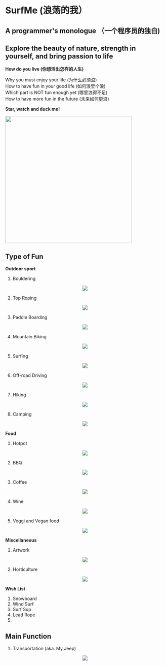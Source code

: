 # SurfMe (浪荡的我）
## A programmer's monologue （一个程序员的独白)
## Explore the beauty of nature, strength in yourself, and bring passion to life

**How do you live (你想活出怎样的人生)**

Why you must enjoy your life (为什么必须浪) <br />
How to have fun in your good life (如何浪里个浪) <br />
Which part is NOT fun enough yet (哪里浪得不足) <br />
How to have more fun in the future (未来如何更浪) <br />

**Star, watch and duck me!**
<p align="left">
  <img src="/Video/Duck.gif", width="400">
</p>

## Type of Fun
**Outdoor sport**

1. Bouldering
<p align="center">
  <img src="/Video/Bouldering.gif">
</p>

2. Top Roping
<p align="center">
  <img src="/Video/TopRoping.gif">
</p>

3. Paddle Boarding
<p align="center">
  <img src="/Video/PaddleBoarding.gif">
</p>

4. Mountain Biking
<p align="center">
  <img src="/Video/MTB.gif">
</p>

5. Surfing
<p align="center">
  <img src="/Video/Surfing.gif">
</p>

6. Off-road Driving
<p align="center">
  <img src="/Video/Offroad.gif">
</p>

7. Hiking
<p align="center">
  <img src="/Video/Hiking.gif">
</p>

8. Camping
<p align="center">
  <img src="/Video/Camping.gif">
</p>
   
**Food**
1. Hotpot
<p align="center">
  <img src="/Video/Hotpot.gif">
</p>

2. BBQ
<p align="center">
  <img src="/Video/BBQ.gif">
</p>

3. Coffee
<p align="center">
  <img src="/Video/Coffee.gif">
</p>

4. Wine
<p align="center">
  <img src="/Video/Wine.gif">
</p>

5. Veggi and Vegan food
<p align="center">
  <img src="/Video/Veggi.gif">
</p>

**Miscellaneous**

1. Artwork
<p align="center">
  <img src="/Video/Artwork.gif">
</p>

2. Horticulture
<p align="center">
  <img src="/Video/Horticulutre.gif">
</p>


**Wish List**

1. Snowboard
2. Wind Surf
3. Surf Sup
4. Lead Rope
5. 


## Main Function

1. Transportation (aka. My Jeep)
<p align="center">
  <img src="/Video/MyJeep.gif">
</p>




